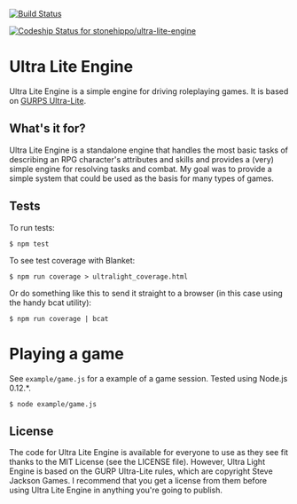 [![Build Status](https://travis-ci.org/stonehippo/ultra-lite-engine.svg?branch=master)](https://travis-ci.org/stonehippo/ultra-lite-engine)

[ ![Codeship Status for stonehippo/ultra-lite-engine](https://codeship.com/projects/002a91a0-05c0-0133-7d75-265ba245c2c5/status?branch=master)](https://codeship.com/projects/89523)

# Ultra Lite Engine

Ultra Lite Engine is a simple engine for driving roleplaying games. It is based on [GURPS Ultra-Lite](http://www.sjgames.com/gurps/books/ultra-lite/).

## What's it for?

Ultra Lite Engine is a standalone engine that handles the most basic tasks of describing an RPG character's attributes and skills and provides a (very) simple engine for resolving tasks and combat. My goal was to provide a simple system that could be used as the basis for many types of games.

## Tests

To run tests:

```
$ npm test
```

To see test coverage with Blanket:

```
$ npm run coverage > ultralight_coverage.html
```

Or do something like this to send it straight to a browser (in this case using the handy bcat utility):

```
$ npm run coverage | bcat
```

# Playing a game

See `example/game.js` for a example of a game session. Tested using Node.js 0.12.*.

```
$ node example/game.js
```

## License

The code for Ultra Lite Engine is available for everyone to use as they see fit thanks to the MIT License (see the LICENSE file). However, Ultra Light Engine is based on the GURP Ultra-Lite rules, which are copyright Steve Jackson Games. I recommend that you get a license from them before using Ultra Lite Engine in anything you're going to publish.
